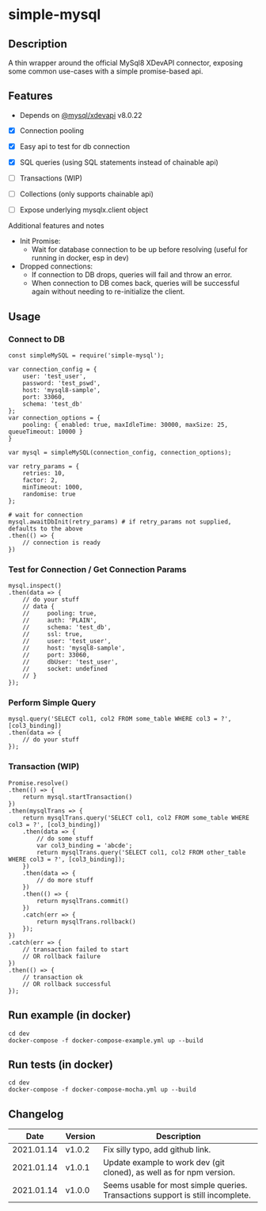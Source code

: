 # simple-mysql

## Description

A thin wrapper around the official MySql8 XDevAPI connector, exposing some common use-cases with a simple promise-based api.

## Features

* Depends on [@mysql/xdevapi](https://www.npmjs.com/package/@mysql/xdevapi) v8.0.22
* [x] Connection pooling
* [x] Easy api to test for db connection
* [x] SQL queries (using SQL statements instead of chainable api)
* [ ] Transactions (WIP)
* [ ] Collections (only supports chainable api)
* [ ] Expose underlying mysqlx.client object


Additional features and notes
* Init Promise:
    * Wait for database connection to be up before resolving (useful for running in docker, esp in dev)
* Dropped connections: 
    * If connection to DB drops, queries will fail and throw an error.
    * When connection to DB comes back, queries will be successful again without needing to re-initialize the client.

## Usage

### Connect to DB
```
const simpleMySQL = require('simple-mysql');

var connection_config = {
    user: 'test_user',
    password: 'test_pswd',
    host: 'mysql8-sample',
    port: 33060,
    schema: 'test_db'
};
var connection_options = {
    pooling: { enabled: true, maxIdleTime: 30000, maxSize: 25, queueTimeout: 10000 }
}

var mysql = simpleMySQL(connection_config, connection_options);

var retry_params = {
    retries: 10,
    factor: 2,
    minTimeout: 1000,
    randomise: true
};

# wait for connection
mysql.awaitDbInit(retry_params) # if retry_params not supplied, defaults to the above
.then(() => {
    // connection is ready
})
```

### Test for Connection / Get Connection Params
```
mysql.inspect()
.then(data => {
    // do your stuff
    // data {
    //     pooling: true,
    //     auth: 'PLAIN',
    //     schema: 'test_db',
    //     ssl: true,
    //     user: 'test_user',
    //     host: 'mysql8-sample',
    //     port: 33060,
    //     dbUser: 'test_user',
    //     socket: undefined
    // }
});
```

### Perform Simple Query
```
mysql.query('SELECT col1, col2 FROM some_table WHERE col3 = ?', [col3_binding])
.then(data => {
    // do your stuff
});
```

### Transaction (WIP)
```
Promise.resolve()
.then(() => {
    return mysql.startTransaction()
})
.then(mysqlTrans => {
    return mysqlTrans.query('SELECT col1, col2 FROM some_table WHERE col3 = ?', [col3_binding])
    .then(data => {
        // do some stuff
        var col3_binding = 'abcde';
        return mysqlTrans.query('SELECT col1, col2 FROM other_table WHERE col3 = ?', [col3_binding]);
    })
    .then(data => {
        // do more stuff
    })
    .then(() => {
        return mysqlTrans.commit()
    })
    .catch(err => {
        return mysqlTrans.rollback()
    });
})
.catch(err => {
    // transaction failed to start
    // OR rollback failure
})
.then(() => {
    // transaction ok
    // OR rollback successful
});
```

## Run example (in docker)

```
cd dev
docker-compose -f docker-compose-example.yml up --build
```

## Run tests (in docker)

```
cd dev
docker-compose -f docker-compose-mocha.yml up --build
```


## Changelog

| Date | Version | Description |
| ---- | ------------------|---------------------------------------------------------------------------------------- |
| 2021.01.14 | v1.0.2      | Fix silly typo, add github link. |
| 2021.01.14 | v1.0.1      | Update example to work dev (git cloned), as well as for npm version. |
| 2021.01.14 | v1.0.0      | Seems usable for most simple queries. Transactions support is still incomplete. |
